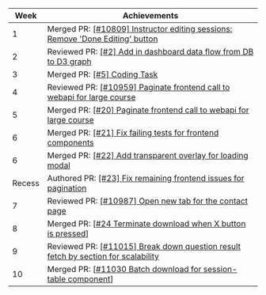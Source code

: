 Week | Achievements
---- | ------------
1 | Merged PR: [[#10809] Instructor editing sessions: Remove 'Done Editing' button](https://github.com/TEAMMATES/teammates/pull/10911)
2 | Reviewed PR: [[#2] Add in dashboard data flow from DB to D3 graph](https://github.com/TEAMMATES/teammates/pull/10911)
3 | Merged PR: [[#5] Coding Task](https://github.com/Derek-Hardy/teammates/pull/5)
4 | Reviewed PR: [[#10959] Paginate frontend call to webapi for large course](https://github.com/TEAMMATES/teammates/pull/10960)
5 | Merged PR: [[#20] Paginate frontend call to webapi for large course](https://github.com/moziliar/teammates/pull/20)
6 | Merged PR: [[#21] Fix failing tests for frontend components](https://github.com/moziliar/teammates/pull/21)
6 | Merged PR: [[#22] Add transparent overlay for loading modal](https://github.com/moziliar/teammates/pull/22)
Recess | Authored PR: [[#23] Fix remaining frontend issues for pagination ](https://github.com/moziliar/teammates/pull/23)
7 | Reviewed PR: [[#10987] Open new tab for the contact page](https://github.com/TEAMMATES/teammates/pull/10991)
8 | Merged PR: [[#24 Terminate download when X button is pressed](https://github.com/moziliar/teammates/pull/24)]
9 | Reviewed PR: [[#11015] Break down question result fetch by section for scalability](https://github.com/TEAMMATES/teammates/pull/11017)
10 | Merged PR: [[#11030 Batch download for session-table component](https://github.com/TEAMMATES/teammates/pull/11066)]